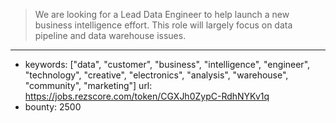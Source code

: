 >We are looking for a Lead Data Engineer to help launch a new business intelligence effort. This role will largely focus on data pipeline and data warehouse issues.
------
- keywords: ["data", "customer", "business", "intelligence", "engineer", "technology", "creative", "electronics", "analysis", "warehouse", "community", "marketing"]
url: https://jobs.rezscore.com/token/CGXJh0ZypC-RdhNYKv1q
- bounty: 2500
